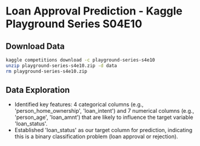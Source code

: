 # Loan Approval Prediction - Kaggle Playground Series S04E10

## Download Data


```bash
kaggle competitions download -c playground-series-s4e10
unzip playground-series-s4e10.zip -d data
rm playground-series-s4e10.zip
```

## Data Exploration


- Identified key features: 4 categorical columns (e.g., 'person_home_ownership', 'loan_intent') and 7 numerical columns (e.g., 'person_age', 'loan_amnt') that are likely to influence the target variable 'loan_status'.
- Established 'loan_status' as our target column for prediction, indicating this is a binary classification problem (loan approval or rejection).